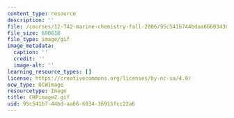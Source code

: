 ```yaml
---
content_type: resource
description: ''
file: /courses/12-742-marine-chemistry-fall-2006/95c541b744bdaa66603436915fcc22a6_CHPimage2.gif
file_size: 690618
file_type: image/gif
image_metadata:
  caption: ''
  credit: ''
  image-alt: ''
learning_resource_types: []
license: https://creativecommons.org/licenses/by-nc-sa/4.0/
ocw_type: OCWImage
resourcetype: Image
title: CHPimage2.gif
uid: 95c541b7-44bd-aa66-6034-36915fcc22a6
---
```

